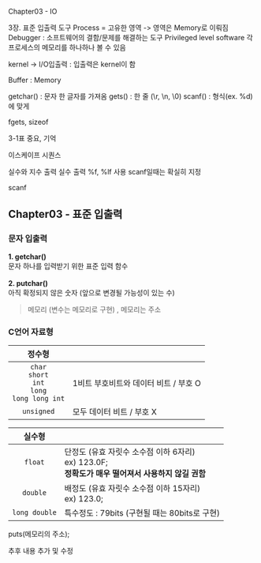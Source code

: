 Chapter03 - IO

3장. 표준 입출력 도구
Process = 고유한 영역 -> 영역은 Memory로 이뤄짐
Debugger : 소프트웨어의 결함/문제를 해결하는 도구
	      Privileged level software
	      각 프로세스의 메모리를 하나하나 볼 수 있음

kernel -> I/O입출력
	: 입출력은 kernel이 함

Buffer : Memory

getchar()
	: 문자 한 글자를 가져옴
gets()
	: 한 줄 (\r, \n, \0)
scanf()
	: 형식(ex. %d)에 맞게

fgets, sizeof

3-1표 중요, 기억

이스케이프 시퀀스

실수와 지수 출력
실수 출력 %f, %lf 사용
scanf일때는 확실히 지정

scanf

## Chapter03 - 표준 입출력

### 문자 입출력
**1. getchar()**<br/>
문자 하나를 입력받기 위한 표준 입력 함수 <br/><br/>
**2. putchar()** <br/>
아직 확정되지 않은 숫자 (앞으로 변경될 가능성이 있는 수)<br/>
> 메모리 (변수는 메모리로 구현) , 메모리는 주소

### C언어 자료형
|  정수형 |                                                       |
| :----: | :----------------------------------------------------- |
| `char` <br/> `short` <br/> `int` <br/> `long` <br/> `long long int` <br/> | 1비트 부호비트와 데이터 비트 / 부호 O                                          |
| `unsigned` | 모두 데이터 비트 / 부호 X 			|

|  실수형 |                                                  |
| :----: | :----------------------------------------------------- |
|  `float`  | 단정도 (유효 자릿수 소수점 이하 6자리) <br/> ex) 123.0F; <br/> **정확도가 매우 떨어져서 사용하지 않길 권함**              |
| `double` | 배정도 (유효 자릿수 소수점 이하 15자리) <br/> ex) 123.0;     |
| `long double` | 특수정도 : 79bits (구현될 때는 80bits로 구현)      |


puts(메모리의 주소);

추후 내용 추가 및 수정

